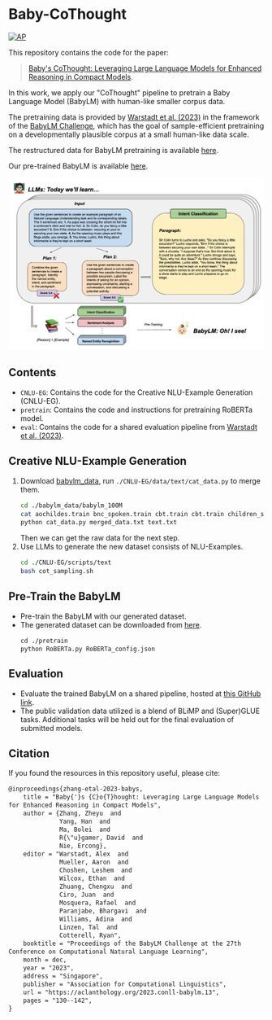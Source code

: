 # Baby-CoThought

[![AP](https://img.shields.io/badge/arXiv-Preprint-blue)](https://arxiv.org/abs/2308.01684)

This repository contains the code for the paper: 

>[Baby's CoThought: Leveraging Large Language Models for Enhanced Reasoning in Compact Models](https://arxiv.org/abs/2308.01684). 

In this work, we apply our "CoThought" pipeline to pretrain a Baby Language Model (BabyLM) with human-like smaller corpus data.

The pretraining data is provided by [Warstadt et al. (2023)](https://arxiv.org/abs/2301.11796) in the framework of the [BabyLM Challenge](https://babylm.github.io/), which has the goal of sample-efficient pretraining on a developmentally plausible corpus at a small human-like data scale.

The restructured data for BabyLM pretraining is available [here](https://huggingface.co/datasets/yaanhaan/Baby-CoThought-Data).

Our pre-trained BabyLM is available [here](https://huggingface.co/yaanhaan/Baby-CoThought).

![](./figures/baby-cothought.png)

## Contents

- `CNLU-EG`: Contains the code for the Creative NLU-Example Generation (CNLU-EG).
- `pretrain`: Contains the code and instructions for pretraining RoBERTa model.
- `eval`: Contains the code for a shared evaluation pipeline from [Warstadt et al. (2023)](https://arxiv.org/abs/2301.11796).

## Creative NLU-Example Generation
1. Download [babylm_data](https://github.com/babylm/babylm.github.io/raw/main/babylm_data.zip), run `./CNLU-EG/data/text/cat_data.py` to merge them.
    ```bash
    cd ./babylm_data/babylm_100M
    cat aochildes.train bnc_spoken.train cbt.train cbt.train children_stories.train open_subtitles.train qed.train switchboard.train > merged_data.txt
    python cat_data.py merged_data.txt text.txt
    ```
   Then we can get the raw data for the next step.
2. Use LLMs to generate the new dataset consists of NLU-Examples.
    ```bash
    cd ./CNLU-EG/scripts/text
    bash cot_sampling.sh
    ```
   
## Pre-Train the BabyLM
- Pre-train the BabyLM with our generated dataset. 
- The generated dataset can be downloaded from [here](https://huggingface.co/datasets/yaanhaan/Baby-CoThought-Data).
   ```shell
   cd ./pretrain
   python RoBERTa.py RoBERTa_config.json
   ```

## Evaluation
- Evaluate the trained BabyLM on a shared pipeline, hosted at [this GitHub link](https://github.com/babylm/evaluation-pipeline ).
- The public validation data utilized is a blend of BLiMP and (Super)GLUE tasks. Additional tasks will be held out for the final evaluation of submitted models.


## Citation

If you found the resources in this repository useful, please cite:

```
@inproceedings{zhang-etal-2023-babys,
    title = "Baby{'}s {C}o{T}hought: Leveraging Large Language Models for Enhanced Reasoning in Compact Models",
    author = {Zhang, Zheyu  and
              Yang, Han  and
              Ma, Bolei  and
              R{\"u}gamer, David  and
              Nie, Ercong},
    editor = "Warstadt, Alex  and
              Mueller, Aaron  and
              Choshen, Leshem  and
              Wilcox, Ethan  and
              Zhuang, Chengxu  and
              Ciro, Juan  and
              Mosquera, Rafael  and
              Paranjabe, Bhargavi  and
              Williams, Adina  and
              Linzen, Tal  and
              Cotterell, Ryan",
    booktitle = "Proceedings of the BabyLM Challenge at the 27th Conference on Computational Natural Language Learning",
    month = dec,
    year = "2023",
    address = "Singapore",
    publisher = "Association for Computational Linguistics",
    url = "https://aclanthology.org/2023.conll-babylm.13",
    pages = "130--142",
}
```
